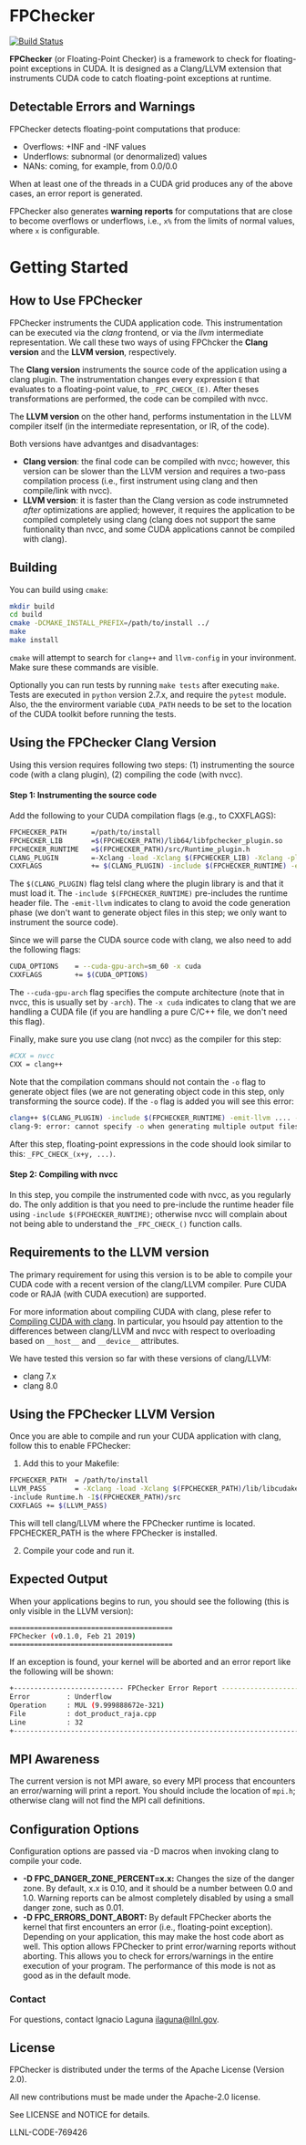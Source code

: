 # FPChecker

[![Build Status](https://travis-ci.org/LLNL/FPChecker.svg?branch=master)](https://travis-ci.org/LLNL/FPChecker)

**FPChecker** (or Floating-Point Checker) is a framework to check for floating-point exceptions in CUDA. It is designed as a Clang/LLVM extension that instruments CUDA code to catch floating-point exceptions at runtime.

## Detectable Errors and Warnings
FPChecker detects floating-point computations that produce:
- Overflows: +INF and -INF values
- Underflows: subnormal (or denormalized) values
- NANs:  coming, for example, from 0.0/0.0

When at least one of the threads in a CUDA grid produces any of the above cases, an error report is generated.

FPChecker also generates **warning reports** for computations that are close to become overflows or underflows, i.e., `x%` from the limits of normal values, where `x` is configurable.

# Getting Started

## How to Use FPChecker

FPChecker instruments the CUDA application code. This instrumentation can be executed via the *clang* frontend, or via the *llvm* intermediate representation. We call these two ways of using FPChcker the **Clang version** and the **LLVM version**, respectively.

The **Clang version** instruments the source code of the application using a clang plugin. The instrumentation changes every expression `E` that evaluates to a floating-point value, to `_FPC_CHECK_(E)`. After theses transformations are performed, the code can be compiled with nvcc.

The **LLVM version** on the other hand, performs instumentation in the LLVM compiler itself (in the intermediate representation, or IR, of the code).

Both versions have advantges and disadvantages:
- **Clang version**: the final code can be compiled with nvcc; however, this version can be slower than the LLVM version and requires a two-pass compilation process (i.e., first instrument using clang and then compile/link with nvcc).
- **LLVM version**: it is faster than the Clang version as code instrumneted *after* optimizations are applied; however, it requires the application to be  compiled completely using clang (clang does not support the same funtionality than nvcc, and some CUDA applications cannot be compiled with clang).

## Building
You can build using `cmake`:
```sh
mkdir build
cd build
cmake -DCMAKE_INSTALL_PREFIX=/path/to/install ../
make
make install
```

`cmake` will attempt to search for `clang++` and `llvm-config` in your invironment. Make sure these commands are visible.

Optionally you can run tests by running `make tests` after executing `make`. Tests are executed in `python` version 2.7.x, and require the `pytest` module. Also, the the envirorment variable `CUDA_PATH` needs to be set to the location of the CUDA toolkit before running the tests.

## Using the FPChecker Clang Version

Using this version requires following two steps: (1) instrumenting the source code (with a clang plugin), (2) compiling the code (with nvcc).

#### Step 1: Instrumenting the source code

Add the following to your CUDA compilation flags (e.g., to CXXFLAGS):

```sh
FPCHECKER_PATH      =/path/to/install
FPCHECKER_LIB       =$(FPCHECKER_PATH)/lib64/libfpchecker_plugin.so
FPCHECKER_RUNTIME   =$(FPCHECKER_PATH)/src/Runtime_plugin.h
CLANG_PLUGIN        =-Xclang -load -Xclang $(FPCHECKER_LIB) -Xclang -plugin -Xclang instrumentation_plugin
CXXFLAGS            += $(CLANG_PLUGIN) -include $(FPCHECKER_RUNTIME) -emit-llvm
```
The `$(CLANG_PLUGIN)` flag telsl clang where the plugin library is and that it must load it. The `-include $(FPCHECKER_RUNTIME)` pre-includes the runtime header file. The `-emit-llvm` indicates to clang to avoid the code generation phase (we don't want to generate object files in this step; we only want to instrument the source code).

Since we will parse the CUDA source code with clang, we also need to add the following flags:

```sh
CUDA_OPTIONS    = --cuda-gpu-arch=sm_60 -x cuda
CXXFLAGS        += $(CUDA_OPTIONS)
```
The `--cuda-gpu-arch` flag specifies the compute architecture (note that in nvcc, this is usually set by `-arch`). The `-x cuda` indicates to clang that we are handling a CUDA file (if you are handling a pure C/C++ file, we don't need this flag).

Finally, make sure you use clang (not nvcc) as the compiler for this step:

```sh
#CXX = nvcc
CXX = clang++
```

Note that the compilation commans should not contain the `-o` flag to generate object files (we are not generating object code in this step, only transforming the source code). If the `-o` flag is added you will see this error:

```sh
clang++ $(CLANG_PLUGIN) -include $(FPCHECKER_RUNTIME) -emit-llvm .... -c file.cu -o file.o
clang-9: error: cannot specify -o when generating multiple output files
```

After this step, floating-point expressions in the code should look similar to this: `_FPC_CHECK_(x+y, ...)`.

#### Step 2: Compiling with nvcc

In this step, you compile the instrumented code with nvcc, as you regularly do. The only addition is that you need to pre-include the runtime header file using `-include $(FPCHECKER_RUNTIME)`; otherwise nvcc will complain about not being able to understand the `_FPC_CHECK_()` function calls.

## Requirements to the LLVM version
The primary requirement for using this version is to be able to compile your CUDA code with a recent version of the clang/LLVM compiler. Pure CUDA code or RAJA (with CUDA execution) are supported.

For more information about compiling CUDA with clang, plese refer to [Compiling CUDA with clang](https://llvm.org/docs/CompileCudaWithLLVM.html). In particular, you hsould pay attention to the differences between clang/LLVM and nvcc with respect to overloading based on `__host__` and `__device__` attributes.

We have tested this version so far with these versions of clang/LLVM:
- clang 7.x
- clang 8.0

## Using the FPChecker LLVM Version
Once you are able to compile and run your CUDA application with clang, follow this to enable FPChecker:

1. Add this to your Makefile:

```sh
FPCHECKER_PATH  = /path/to/install
LLVM_PASS       = -Xclang -load -Xclang $(FPCHECKER_PATH)/lib/libcudakernels.so \
-include Runtime.h -I$(FPCHECKER_PATH)/src
CXXFLAGS += $(LLVM_PASS)
```

This will tell clang/LLVM where the FPChecker runtime is located. FPCHECKER_PATH is the where FPChecker is installed.

2. Compile your code and run it.

## Expected Output

When your applications begins to run, you should see the following (this is only visible in the LLVM version):

```sh
========================================
FPChecker (v0.1.0, Feb 21 2019)
========================================
```

If an exception is found, your kernel will be aborted and an error report like the following will be shown:
```sh
+--------------------------- FPChecker Error Report ---------------------------+
Error         : Underflow                                                     
Operation     : MUL (9.999888672e-321)                                            
File          : dot_product_raja.cpp                                          
Line          : 32                                                            
+------------------------------------------------------------------------------+
```

## MPI Awareness
The current version is not MPI aware, so every MPI process that encounters an error/warning will print a report. You should include the location of `mpi.h`; otherwise clang will not find the MPI call definitions.

## Configuration Options
Configuration options are passed via -D macros when invoking clang to compile your code.

- **-D FPC_DANGER_ZONE_PERCENT=x.x:** Changes the size of the danger zone. By default, x.x is 0.10, and it should be a number between 0.0 and 1.0. Warning reports can be almost completely disabled by using a small danger zone, such as 0.01.
- **-D FPC_ERRORS_DONT_ABORT:** By default FPChecker aborts the kernel that first encounters an error (i.e., floating-point exception). Depending on your application, this may make the host code abort as well. This option allows FPChecker to print error/warning reports without aborting. This allows you to check for errors/warnings in the entire execution of your program. The performance of this mode is not as good as in the default mode.

### Contact
For questions, contact Ignacio Laguna <ilaguna@llnl.gov>.

## License

FPChecker is distributed under the terms of the Apache License (Version 2.0).

All new contributions must be made under the Apache-2.0 license.

See LICENSE and NOTICE for details.

LLNL-CODE-769426
